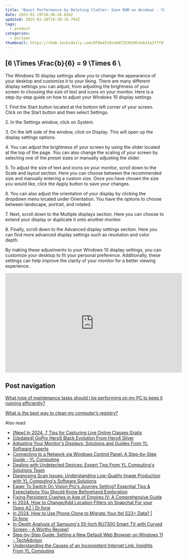 ```yaml
---
title: "Boost Performance by Deleting Clutter: Save RAM on Windows - YL Software"
date: 2025-01-19T16:38:28.858Z
updated: 2025-01-20T19:30:16.764Z
tags:
  - product
categories:
  - pcclean
thumbnail: https://thmb.techidaily.com/8f0b4518ce0df25393954ab31a3f7f9f5a628c2c9b34d40260095f1057a6321d.jpg
---
```


## \[6 \Times \Frac{b}{6} = 9 \Times 6 \

The Windows 10 display settings allow you to change the appearance of your desktop and customize it to your liking. There are many different display settings you can adjust, from adjusting the brightness of your screen to choosing the size of text and icons on your monitor. Here is a step-by-step guide on how to adjust your Windows 10 display settings. 

1\. Find the Start button located at the bottom left corner of your screen. Click on the Start button and then select Settings.

2\. In the Settings window, click on System.

3\. On the left side of the window, click on Display. This will open up the display settings options. 

4\. You can adjust the brightness of your screen by using the slider located at the top of the page. You can also change the scaling of your screen by selecting one of the preset sizes or manually adjusting the slider.

5\. To adjust the size of text and icons on your monitor, scroll down to the Scale and layout section. Here you can choose between the recommended size and manually entering a custom size. Once you have chosen the size you would like, click the Apply button to save your changes.

6\. You can also adjust the orientation of your display by clicking the dropdown menu located under Orientation. You have the options to choose between landscape, portrait, and rotated.

7\. Next, scroll down to the Multiple displays section. Here you can choose to extend your display or duplicate it onto another monitor.

8\. Finally, scroll down to the Advanced display settings section. Here you can find more advanced display settings such as resolution and color depth. 

By making these adjustments to your Windows 10 display settings, you can customize your desktop to fit your personal preference. Additionally, these settings can help improve the clarity of your monitor for a better viewing experience.

<!-- affiliate ads begin -->
<iframe width="560" height="315" src="https://www.youtube.com/embed/oP8grXxuy2o?si=uIRNhTYbecTcaC7J" title="YouTube video player" frameborder="0" allow="accelerometer; autoplay; clipboard-write; encrypted-media; gyroscope; picture-in-picture; web-share" referrerpolicy="strict-origin-when-cross-origin" allowfullscreen></iframe>
<!-- affiliate ads end -->

## Post navigation

[What type of maintenance tasks should I be performing on my PC to keep it running efficiently?](https://tools.techidaily.com/pcclean/products/)

[What is the best way to clean my computer’s registry?](https://tools.techidaily.com/pcclean/products/)

<ins class="adsbygoogle"
     style="display:block"
     data-ad-format="autorelaxed"
     data-ad-client="ca-pub-7571918770474297"
     data-ad-slot="1223367746"></ins>

<ins class="adsbygoogle"
     style="display:block"
     data-ad-client="ca-pub-7571918770474297"
     data-ad-slot="8358498916"
     data-ad-format="auto"
     data-full-width-responsive="true"></ins>

<span class="atpl-alsoreadstyle">Also read:</span>
<div><ul>
<li><a href="https://on-screen-recording.techidaily.com/new-in-2024-7-tips-for-capturing-live-online-classes-gratis/"><u>[New] In 2024, 7 Tips for Capturing Live Online Classes Gratis</u></a></li>
<li><a href="https://some-techniques.techidaily.com/updated-gopro-hero5-black-evolution-from-hero4-silver/"><u>[Updated] GoPro Hero5 Black Evolution From Hero4 Silver</u></a></li>
<li><a href="https://discover-fantastic.techidaily.com/adjusting-your-monitors-displays-solutions-and-guides-from-yl-software-experts/"><u>Adjusting Your Monitor's Displays: Solutions and Guides From YL Software Experts</u></a></li>
<li><a href="https://discover-fantastic.techidaily.com/connecting-to-a-network-via-windows-control-panel-a-step-by-step-guide-yl-computing/"><u>Connecting to a Network via Windows Control Panel: A Step-by-Step Guide - YL Computing</u></a></li>
<li><a href="https://discover-fantastic.techidaily.com/dealing-with-undetected-devices-expert-tips-from-yl-computings-solutions-team/"><u>Dealing with Undetected Devices: Expert Tips From YL Computing's Solutions Team</u></a></li>
<li><a href="https://discover-fantastic.techidaily.com/diagnosing-scan-issues-understanding-low-quality-image-production-with-yl-computings-software-solutions/"><u>Diagnosing Scan Issues: Understanding Low-Quality Image Production with YL Computing's Software Solutions</u></a></li>
<li><a href="https://techno-recovery.techidaily.com/eager-to-switch-on-vision-pros-journey-setting-essential-tips-and-expectations-you-should-know-beforehand-exploration/"><u>Eager To Switch On Vision Pro's Journey Setting? Essential Tips & Expectations You Should Know Beforehand Exploration</u></a></li>
<li><a href="https://win-blog.techidaily.com/fixing-persistent-crashes-in-age-of-empires-iv-a-comprehensive-guide/"><u>Fixing Persistent Crashes in Age of Empires IV: A Comprehensive Guide</u></a></li>
<li><a href="https://location-social.techidaily.com/in-2024-how-to-changeadd-location-filters-on-snapchat-for-your-oppo-a2-drfone-by-drfone-virtual-android/"><u>In 2024, How to Change/Add Location Filters on Snapchat For your Oppo A2 | Dr.fone</u></a></li>
<li><a href="https://android-transfer.techidaily.com/in-2024-how-to-use-phone-clone-to-migrate-your-itel-s23plus-data-drfone-by-drfone-transfer-from-android-transfer-from-android/"><u>In 2024, How to Use Phone Clone to Migrate Your Itel S23+ Data? | Dr.fone</u></a></li>
<li><a href="https://buynow-marvelous.techidaily.com/in-depth-analysis-of-samsungs-55-inch-ru7300-smart-tv-with-curved-screen-a-worthy-review/"><u>In-Depth Analysis of Samsung's 55-Inch RU7300 Smart TV with Curved Screen - A Worthy Review!</u></a></li>
<li><a href="https://discover-fantastic.techidaily.com/step-by-step-guide-setting-a-new-default-web-browser-on-windows-11-techadvisor/"><u>Step-by-Step Guide: Setting a New Default Web Browser on Windows 11 - TechAdvisor</u></a></li>
<li><a href="https://discover-fantastic.techidaily.com/understanding-the-causes-of-an-inconsistent-internet-link-insights-from-yl-computing/"><u>Understanding the Causes of an Inconsistent Internet Link: Insights From YL Computing</u></a></li>
</ul></div>


